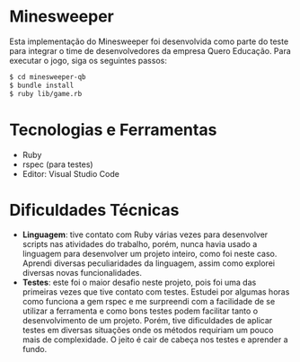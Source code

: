 # Minesweeper

Esta implementação do Minesweeper foi desenvolvida como parte do teste para integrar o time de desenvolvedores da empresa Quero Educação. Para executar o jogo, siga os seguintes passos:

```sh
$ cd minesweeper-qb
$ bundle install
$ ruby lib/game.rb
```

# Tecnologias e Ferramentas

  - Ruby
  - rspec (para testes)
  - Editor: Visual Studio Code

# Dificuldades Técnicas
* **Linguagem**: tive contato com Ruby várias vezes para desenvolver scripts nas atividades do trabalho, porém, nunca havia usado a linguagem para desenvolver um projeto inteiro, como foi neste caso. Aprendi diversas peculiaridades da linguagem, assim como explorei diversas novas funcionalidades.
* **Testes**: este foi o maior desafio neste projeto, pois foi uma das primeiras vezes que tive contato com testes. Estudei por algumas horas como funciona a gem rspec e me surpreendi com a facilidade de se utilizar a ferramenta e como bons testes podem facilitar tanto o desenvolvimento de um projeto. Porém, tive dificuldades de aplicar testes em diversas situações onde os métodos requiriam um pouco mais de complexidade. O jeito é cair de cabeça nos testes e aprender a fundo.

